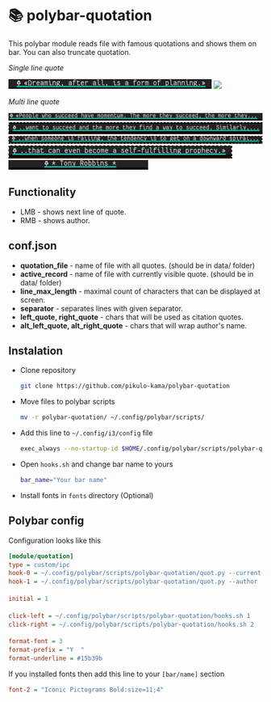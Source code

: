 # 📚 polybar-quotation

This polybar module reads file with famous quotations and shows them on bar.
You can also truncate quotation.

*Single line quote*

![](screenshots/single/line0.png)
![](screenshots/single/author.png)

*Multi line quote*

![](screenshots/multi/line0.png)
![](screenshots/multi/line1.png)
![](screenshots/multi/line2.png)
![](screenshots/multi/line3.png)
![](screenshots/multi/author.png)

## Functionality

- LMB - shows next line of quote.
- RMB - shows author.

## conf.json

- **quotation_file** - name of file with all quotes. (should be in data/ folder)
- **active_record** - name of file with currently visible quote. (should be in data/ folder)
- **line_max_length** - maximal count of characters that can be displayed at screen.
- **separator** - separates lines with given separator.
- **left_quote, right_quote** - chars that will be used as citation quotes. 
- **alt_left_quote, alt_right_quote** - chars that will wrap author's name.

## Instalation

- Clone repository
  ```sh
  git clone https://github.com/pikulo-kama/polybar-quotation
  ```
- Move files to polybar scripts
  ```sh
  mv -r polybar-quotation/ ~/.config/polybar/scripts/
  ```
- Add this line to ```~/.config/i3/config``` file
  ```sh
  exec_always --no-startup-id $HOME/.config/polybar/scripts/polybar-quotation/quot.py --random 
  ```
- Open ```hooks.sh``` and change bar name to yours
  ```sh
  bar_name="Your bar name"
  ```
 - Install fonts in ```fonts``` directory (Optional)
 
## Polybar config
  
  Configuration looks like this
  ```ini
  [module/quotation]
  type = custom/ipc
  hook-0 = ~/.config/polybar/scripts/polybar-quotation/quot.py --current-line
  hook-1 = ~/.config/polybar/scripts/polybar-quotation/quot.py --author

  initial = 1

  click-left = ~/.config/polybar/scripts/polybar-quotation/hooks.sh 1
  click-right = ~/.config/polybar/scripts/polybar-quotation/hooks.sh 2

  format-font = 3
  format-prefix = "Y  "
  format-underline = #15b39b
  ```
  
  If you installed fonts then add this line to your ```[bar/name]``` section
  ```ini 
  font-2 = "Iconic Pictograms Bold:size=11;4"
  ```

  
